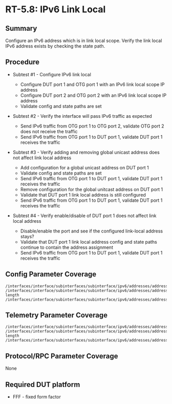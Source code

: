 # RT-5.8: IPv6 Link Local

## Summary

Configure an IPv6 address which is in link local scope. Verify the link local IPv6 address exists by checking the state path.

## Procedure

* Subtest #1 - Configure IPv6 link local
  * Configure DUT port 1 and OTG port 1 with an IPv6 link local scope IP address
  * Configure DUT port 2 and OTG port 2 with an IPv6 link local scope IP address
  * Validate config and state paths are set

* Subtest #2 - Verify the interface will pass IPv6 traffic as expected
  * Send IPv6 traffic from OTG port 1 to OTG port 2, validate OTG port 2 does not receive the traffic
  * Send IPv6 traffic from OTG port 1 to DUT port 1, validate DUT port 1 receives the traffic
  
* Subtest #3 - Verify adding and removing global unicast address does not affect link local address
  * Add configuration for a global unicast address on DUT port 1 
  * Validate config and state paths are set
  * Send IPv6 traffic from OTG port 1 to DUT port 1, validate DUT port 1 receives the traffic
  * Remove configuration for the global unitcast address on DUT port 1
  * Validate that DUT port 1 link local address is still configured
  * Send IPv6 traffic from OTG port 1 to DUT port 1, validate DUT port 1 receives the traffic

* Subtest #4 - Verify enable/disable of DUT port 1 does not affect link local address
  * Disable/enable the port and see if the configured link-local address stays?
  * Validate that DUT port 1 link local address config and state paths continue to contain the address assignment
  * Send IPv6 traffic from OTG port 1 to DUT port 1, validate DUT port 1 receives the traffic

## Config Parameter Coverage

```
/interfaces/interface/subinterfaces/subinterface/ipv6/addresses/address/config/ip
/interfaces/interface/subinterfaces/subinterface/ipv6/addresses/address/config/prefix-length
/interfaces/interface/subinterfaces/subinterface/ipv6/addresses/address/config/type
```

## Telemetry Parameter Coverage

```
/interfaces/interface/subinterfaces/subinterface/ipv6/addresses/address/state/ip
/interfaces/interface/subinterfaces/subinterface/ipv6/addresses/address/state/prefix-length
/interfaces/interface/subinterfaces/subinterface/ipv6/addresses/address/state/type
```

## Protocol/RPC Parameter Coverage

None

## Required DUT platform

* FFF - fixed form factor
